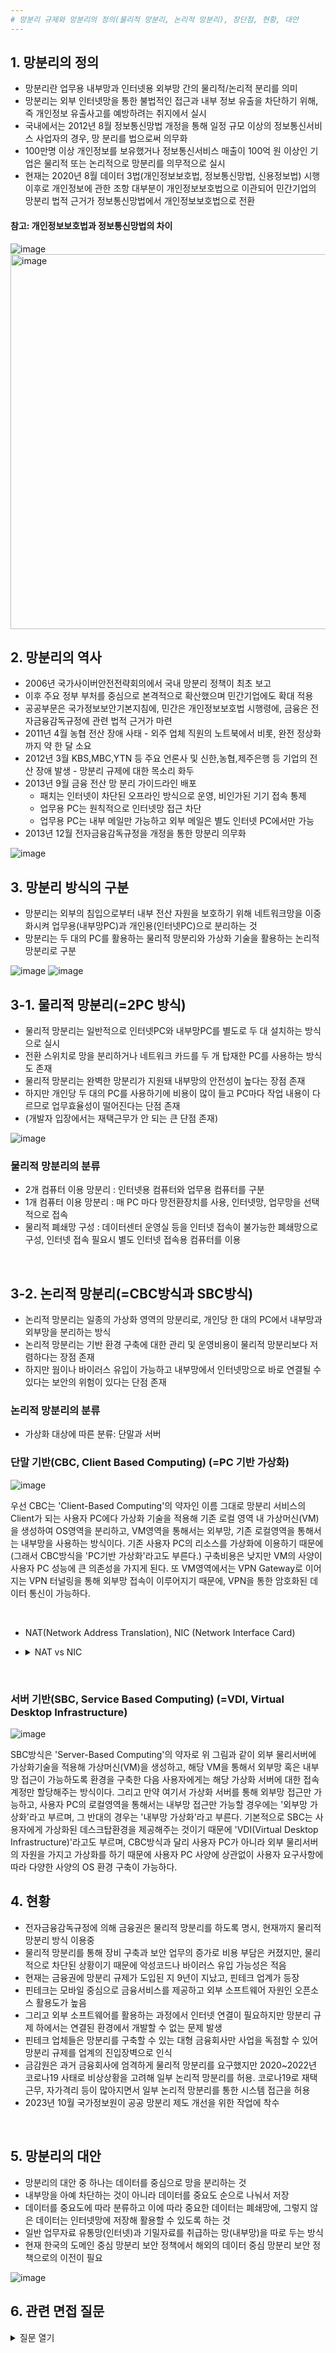 ```yaml
---
# 망분리 규제와 망분리의 정의(물리적 망분리, 논리적 망분리), 장단점, 현황, 대안
---
```


## 1. 망분리의 정의
- 망분리란 업무용 내부망과 인터넷용 외부망 간의 물리적/논리적 분리를 의미
- 망분리는 외부 인터넷망을 통한 불법적인 접근과 내부 정보 유출을 차단하기 위해, 즉 개인정보 유출사고를 예방하려는 취지에서 실시
- 국내에서는 2012년 8월 정보통신망법 개정을 통해 일정 규모 이상의 정보통신서비스 사업자의 경우, 망 분리를 법으로써 의무화
- 100만명 이상 개인정보를 보유했거나 정보통신서비스 매출이 100억 원 이상인 기업은 물리적 또는 논리적으로 망분리를 의무적으로 실시
- 현재는 2020년 8월 데이터 3법(개인정보보호법, 정보통신망법, 신용정보법) 시행 이후로 개인정보에 관한 조항 대부분이 개인정보보호법으로 이관되어 민간기업의 망분리 법적 근거가 정보통신망법에서 개인정보보호법으로 전환

#### 참고: 개인정보보호법과 정보통신망법의 차이
![image](https://github.com/jeonseongjae98/cs-study/assets/114549688/6f8face7-c000-4b9d-8101-411cc59e9ff1)
<img width="600" alt="image" src="https://github.com/jeonseongjae98/cs-study/assets/114549688/b198e1da-4372-4ca4-a8c1-d83c252c102d">
<br/>


## 2. 망분리의 역사
- 2006년 국가사이버안전전략회의에서 국내 망분리 정책이 최초 보고
- 이후 주요 정부 부처를 중심으로 본격적으로 확산했으며 민간기업에도 확대 적용
- 공공부문은 국가정보보안기본지침에, 민간은 개인정보보호법 시행령에, 금융은 전자금융감독규정에 관련 법적 근거가 마련
- 2011년 4월 농협 전산 장애 사태 - 외주 업체 직원의 노트북에서 비롯, 완전 정상화까지 약 한 달 소요
- 2012년 3월 KBS,MBC,YTN 등 주요 언론사 및 신한,농협,제주은행 등 기업의 전산 장애 발생 - 망분리 규제에 대한 목소리 화두
- 2013년 9월 금융 전산 망 분리 가이드라인 배포
  - 패치는 인터넷이 차단된 오프라인 방식으로 운영, 비인가된 기기 접속 통제
  - 업무용 PC는 원칙적으로 인터넷망 접근 차단
  - 업무용 PC는 내부 메일만 가능하고 외부 메일은 별도 인터넷 PC에서만 가능
- 2013년 12월 전자금융감독규정을 개정을 통한 망분리 의무화
  
![image](https://github.com/jeonseongjae98/cs-study/assets/114549688/cf5e42eb-1fcf-4d5b-99df-984c6eb53f21)
<br/>


## 3. 망분리 방식의 구분
- 망분리는 외부의 침입으로부터 내부 전산 자원을 보호하기 위해 네트워크망을 이중화시켜 
  업무용(내부망PC)과 개인용(인터넷PC)으로 분리하는 것
- 망분리는 두 대의 PC를 활용하는 물리적 망분리와 
  가상화 기술을 활용하는 논리적 망분리로 구분

![image](https://github.com/jeonseongjae98/cs-study/assets/114549688/1d6c09a9-7394-4c87-ad8b-fdcc9f539283)
![image](https://github.com/jeonseongjae98/cs-study/assets/114549688/5e203cee-c46d-44e2-9d77-cb59519e3656)



## 3-1. 물리적 망분리(=2PC 방식)
- 물리적 망분리는 일반적으로 인터넷PC와 내부망PC를 별도로 두 대 설치하는 방식으로 실시
- 전환 스위치로 망을 분리하거나 네트워크 카드를 두 개 탑재한 PC를 사용하는 방식도 존재
- 물리적 망분리는 완벽한 망분리가 지원돼 내부망의 안전성이 높다는 장점 존재
- 하지만 개인당 두 대의 PC를 사용하기에 비용이 많이 들고 PC마다 작업 내용이 다르므로 업무효율성이 떨어진다는 단점 존재
- (개발자 입장에서는 재택근무가 안 되는 큰 단점 존재)

![image](https://github.com/jeonseongjae98/cs-study/assets/114549688/ac008e11-cd97-418c-87b2-5d01cbc786fa)


### 물리적 망분리의 분류
- 2개 컴퓨터 이용 망분리 : 인터넷용 컴퓨터와 업무용 컴퓨터를 구분
- 1개 컴퓨터 이용 망분리 : 매 PC 마다 망전환장치를 사용, 인터넷망, 업무망을 선택적으로 접속
- 물리적 폐쇄망 구성 : 데이터센터 운영실 등을 인터넷 접속이 불가능한 폐쇄망으로 구성, 인터넷 접속 필요시 별도 인터넷 접속용 컴퓨터를 이용
<br/>


## 3-2. 논리적 망분리(=CBC방식과 SBC방식)
- 논리적 망분리는 일종의 가상화 영역의 망분리로, 개인당 한 대의 PC에서 내부망과 외부망을 분리하는 방식
- 논리적 망분리는 기반 환경 구축에 대한 관리 및 운영비용이 물리적 망분리보다 저렴하다는 장점 존재
- 하지만 웜이나 바이러스 유입이 가능하고 내부망에서 인터넷망으로 바로 연결될 수 있다는 보안의 위험이 있다는 단점 존재


### 논리적 망분리의 분류 
- 가상화 대상에 따른 분류: 단말과 서버
### 단말 기반(CBC, Client Based Computing) (=PC 기반 가상화)

![image](https://github.com/jeonseongjae98/cs-study/assets/114549688/ccdae8ad-d9e6-4055-a6a2-35110f449b2c)

우선 CBC는 'Client-Based Computing'의 약자인 이름 그대로 망분리 서비스의 Client가 되는 사용자 PC에다 가상화 기술을 적용해 기존 로컬 영역 내 가상머신(VM)을 생성하여 OS영역을 분리하고, VM영역을 통해서는 외부망, 기존 로컬영역을 통해서는 내부망을 사용하는 방식이다. 기존 사용자 PC의 리소스를 가상화에 이용하기 때문에 (그래서 CBC방식을 'PC기반 가상화'라고도 부른다.) 구축비용은 낮지만 VM의 사양이 사용자 PC 성능에 큰 의존성을 가지게 된다. 또 VM영역에서는 VPN Gateway로 이어지는 VPN 터널링을 통해 외부망 접속이 이루어지기 때문에, VPN을 통한 암호화된 데이터 통신이 가능하다.

​


- NAT(Network Address Translation), NIC (Network Interface Card)
- <details>
    <summary>NAT vs NIC</summary>
    <div markdown="1">

    #### NAT (Network Address Translation)
    NAT는 네트워크 주소 변환의 약자로, 사설 네트워크 내부의 여러 호스트(기기)가 하나의 공인 IP 주소를 사용하여 외부 인터넷과 통신할 수 있게 하는 방법입니다.
    NAT는 먼저 보안 영역에서 중요한 역할을 합니다. 외부 관점에서 볼 때 NAT 방식으로 통신하는 호스트는 하나의 NAT 서버로만 보이기 때문에
    네트워크 내부 구조를 숨기는 효과를 가지며 보안 수준이 향상됩니다.
 
    또한, NAT는 네트워크 주소 공간 관리에서도 중요한 역할을 합니다.
    IPv4 내부 네트워크에서 사용하는 사설 IP 주소는 외부로 나갈 때 공인 IP 주소로 변환되므로 공식적으로 알려진 IP 주소와 사설 IP 주소를 분리함으로써
    많은 양의 공인 IP 주소가 필요하지 않도록 수요를 줄여줍니다.
    ![image](https://github.com/jeonseongjae98/cs-study/assets/114549688/6d094522-36f9-4a02-9d9e-c37b7fabb4be)

    
    #### NIC (Network Interface Card)
    NIC는 컴퓨터나 기타 네트워크 장치와 네트워크를 연결하는 데 사용되는 하드웨어 장치입니다.
    NIC는 네트워크 통신을 관리하고 데이터를 컴퓨터와 네트워크 간에 주고받을 수 있도록 돕습니다.
    일반적으로 이더넷 카드나 무선 네트워크 카드와 같은 형태로 구현됩니다(통상 LAN카드 지칭).
    ![image](https://github.com/jeonseongjae98/cs-study/assets/114549688/f46abdaf-4fb8-41c9-98c9-abd687dbb0ba)

    
    #### 요약
    NAT는 네트워크 주소 변환을 통해 내부 네트워크와 외부 네트워크 간의 통신을 보호하고 관리하는 데 사용되며,
    NIC는 네트워크와 컴퓨터 사이의 물리적 연결을 제공하는 역할을 합니다.

    </div>
    </details>
<br/>


### 서버 기반(SBC, Service Based Computing) (=VDI, Virtual Desktop Infrastructure)

![image](https://github.com/jeonseongjae98/cs-study/assets/114549688/7e0024a7-a9ad-43f2-92a2-81f83d02ab14)

SBC방식은 'Server-Based Computing'의 약자로 위 그림과 같이 외부 물리서버에 가상화기술을 적용해 가상머신(VM)을 생성하고, 해당 VM을 통해서 외부망 혹은 내부망 접근이 가능하도록 환경을 구축한 다음 사용자에게는 해당 가상화 서버에 대한 접속계정만 할당해주는 방식이다. 그리고 만약 여기서 가상화 서버를 통해 외부망 접근만 가능하고, 사용자  PC의 로컬영역을 통해서는 내부망 접근만 가능할 경우에는 '외부망 가상화'라고 부르며, 그 반대의 경우는 '내부망 가상화'라고 부른다. 기본적으로 SBC는 사용자에게 가상화된 데스크탑환경을 제공해주는 것이기 때문에 'VDI(Virtual Desktop Infrastructure)'라고도 부르며, CBC방식과 달리 사용자 PC가 아니라 외부 물리서버의 자원을 가지고 가상화를 하기 때문에 사용자 PC 사양에 상관없이 사용자 요구사항에 따라 다양한 사양의 OS 환경 구축이 가능하다.
<br/>


## 4. 현황
- 전자금융감독규정에 의해 금융권은 물리적 망분리를 하도록 명시, 현재까지 물리적 망분리 방식 이용중
- 물리적 망분리를 통해 장비 구축과 보안 업무의 증가로 비용 부담은 커졌지만, 
  물리적으로 차단된 상황이기 때문에 악성코드나 바이러스 유입 가능성은 적음
- 현재는 금융권에 망분리 규제가 도입된 지 9년이 지났고, 핀테크 업계가 등장
- 핀테크는 모바일 중심으로 금융서비스를 제공하고 외부 소프트웨어 자원인 오픈소스 활용도가 높음
- 그리고 외부 소프트웨어를 활용하는 과정에서 인터넷 연결이 필요하지만 망분리 규제 하에서는 연결된 환경에서 개발할 수 없는 문제 발생
- 핀테크 업체들은 망분리를 구축할 수 있는 대형 금융회사만 사업을 독점할 수 있어 망분리 규제를 업계의 진입장벽으로 인식
- 금감원은 과거 금융회사에 엄격하게 물리적 망분리를 요구했지만 2020~2022년 코로나19 사태로 비상상황을 고려해 일부 논리적 망분리를 허용. 코로나19로 재택근무, 자가격리 등이 많아지면서 일부 논리적 망분리를 통한 시스템 접근을 허용
- 2023년 10월 국가정보원이 공공 망분리 제도 개선을 위한 작업에 착수
<br/>


## 5. 망분리의 대안
- 망분리의 대안 중 하나는 데이터를 중심으로 망을 분리하는 것
- 내부망을 아예 차단하는 것이 아니라 데이터를 중요도 순으로 나눠서 저장
- 데이터를 중요도에 따라 분류하고 이에 따라 중요한 데이터는 폐쇄망에, 그렇지 않은 데이터는 인터넷망에 저장해 활용할 수 있도록 하는 것
- 일반 업무자료 유통망(인터넷)과 기밀자료를 취급하는 망(내부망)을 따로 두는 방식
- 현재 한국의 도메인 중심 망분리 보안 정책에서 해외의 데이터 중심 망분리 보안 정책으로의 이전이 필요
  
![image](https://github.com/jeonseongjae98/cs-study/assets/114549688/9b882f3e-1876-4517-a597-fbc725d94dc7)
<br/>


## 6. 관련 면접 질문
<details>
  <summary>질문 열기</summary>
  <div markdown="1">

    - 망분리가 무엇인지 말씀해 주세요.
    - 개인정보와 정보통신망법의 망분리의 차이점에 대해 말씀해 주세요.
    - 금융기관의 망분리 규제에 대해 아는 것이 있으면 말씀해 주세요.
    
  </div>
</details>



